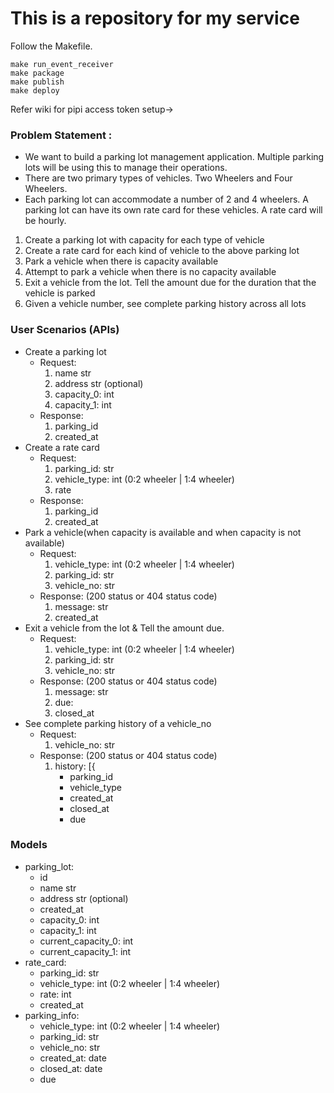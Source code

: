# This is a repository for my service

Follow the Makefile.
```
make run_event_receiver
make package
make publish
make deploy
```

Refer wiki for pipi access token setup->


### Problem Statement :
* We want to build a parking lot management application. Multiple parking lots will be using this to manage their operations.
* There are two primary types of vehicles. Two Wheelers and Four Wheelers.
* Each parking lot can accommodate a number of 2 and 4 wheelers.
A parking lot can have its own rate card for these vehicles. A rate card will be hourly.

1. Create a parking lot with capacity for each type of vehicle
2. Create a rate card for each kind of vehicle to the above parking lot
3. Park a vehicle when there is capacity available
4. Attempt to park a vehicle when there is no capacity available
5. Exit a vehicle from the lot. Tell the amount due for the duration that the vehicle is parked
6. Given a vehicle number, see complete parking history across all lots


### User Scenarios (APIs)
* Create a parking lot
    * Request:
        1. name str
        2. address str (optional)
        3. capacity_0: int
        4. capacity_1: int
    * Response:
        1. parking_id
        2. created_at
* Create a rate card
    * Request:
        1. parking_id: str
        2. vehicle_type: int (0:2 wheeler | 1:4 wheeler)
        3. rate
    * Response:
        1. parking_id
        2. created_at
* Park a vehicle(when capacity is available and when capacity is not available)
    * Request:
        1. vehicle_type: int (0:2 wheeler | 1:4 wheeler)
        2. parking_id: str
        3. vehicle_no: str
    * Response: (200 status or 404 status code)
        1. message: str
        2. created_at
* Exit a vehicle from the lot & Tell the amount due.
    * Request:
        1. vehicle_type: int (0:2 wheeler | 1:4 wheeler)
        2. parking_id: str
        3. vehicle_no: str
    * Response: (200 status or 404 status code)
        1. message: str
        2. due:
        3. closed_at
* See complete parking history of a vehicle_no
    * Request:
        1. vehicle_no: str
    * Response: (200 status or 404 status code)
        1. history: [{
            * parking_id
            * vehicle_type
            * created_at
            * closed_at
            * due

### Models
* parking_lot:
    * id
    * name str
    * address str (optional)
    * created_at
    * capacity_0: int
    * capacity_1: int
    * current_capacity_0: int
    * current_capacity_1: int
* rate_card:
    * parking_id: str
    * vehicle_type: int (0:2 wheeler | 1:4 wheeler)
    * rate: int
    * created_at
* parking_info:
    * vehicle_type: int (0:2 wheeler | 1:4 wheeler)
    * parking_id: str
    * vehicle_no: str
    * created_at: date
    * closed_at: date
    * due

